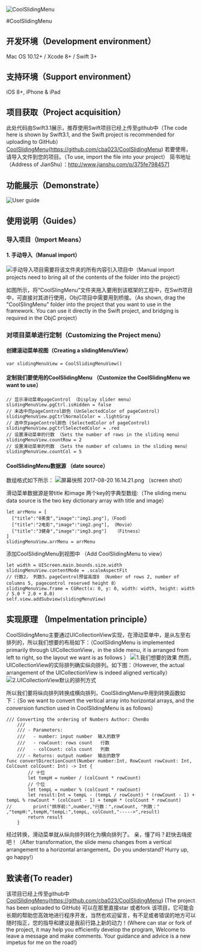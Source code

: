 ![CoolSlidingMenu](http://upload-images.jianshu.io/upload_images/2484280-ae9929e9a3bdf56d.png?imageMogr2/auto-orient/strip%7CimageView2/2/w/1240)

#CoolSlidingMenu

## 开发环境（Development environment）

 Mac OS 10.12+ / Xcode 8+ / Swift 3+
## 支持环境（Support environment）
iOS 8+, iPhone & iPad
## 项目获取（Project acquisition）
此处代码由Swift3.1展示，推荐使用Swift项目已经上传至github中（The code here is shown by Swift3.1, and the Swift project is recommended for uploading to GitHub）[CoolSlidingMenu](https://github.com/cba023/CoolSlidingMenu)(https://github.com/cba023/CoolSlidingMenu)
若要使用，请导入文件到您的项目。（To use, import the file into your project）
简书地址（Address of JianShu）：http://www.jianshu.com/p/375fe7984571

## 功能展示（Demonstrate）
![User guide](http://upload-images.jianshu.io/upload_images/2484280-480a97d166e5e734.gif?imageMogr2/auto-orient/strip)

## 使用说明（Guides）
### 导入项目（Import Means）
#### 1. 手动导入（Manual import）
![手动导入项目需要将该文件夹的所有内容引入项目中](http://upload-images.jianshu.io/upload_images/2484280-69a18c4e2d12e6ae.png?imageMogr2/auto-orient/strip%7CimageView2/2/w/1240)（Manual import projects need to bring all of the contents of the folder into the project）

如图所示，将“CoolSlingMenu”文件夹拖入要用到该框架的工程中，在Swift项目中，可直接对其进行使用，ObjC项目中需要用到桥接。（As shown, drag the "CoolSlingMenu" folder into the project that you want to use in the framework. You can use it directly in the Swift project, and bridging is required in the ObjC project）

### 对项目菜单进行定制（Customizing the Project menu）

#### 创建滚动菜单视图（Creating a slidingMenuView）
```
var slidingMenuView = CoolSlidingMenuView()
```
#### 定制我们要使用的CoolSlidingMenu （Customize the CoolSlidingMenu we want to use）

```
// 显示滑动菜单pageControl （Display slider menu）
slidingMenuView.pgCtrl.isHidden = false  
// 未选中页pageControl颜色 (UnSelectedColor of pageControl)
slidingMenuView.pgCtrlNormalColor = .lightGray
// 选中页pageControl颜色 (SelectedColor of pageControl)
slidingMenuView.pgCtrlSelectedColor = .red
// 设置滑动菜单的行数 （Sets the number of rows in the sliding menu）
slidingMenuView.countRow = 2
// 设置滑动菜单的列数 （Sets the number of columns in the sliding menu）
slidingMenuView.countCol = 5
```
#### CoolSlidingMenu数据源 （date source）
数组格式如下所示：
![屏幕快照 2017-08-20 16.14.21.png](http://upload-images.jianshu.io/upload_images/2484280-e3fea1a11597cec1.png?imageMogr2/auto-orient/strip%7CimageView2/2/w/1240) （screen shot）

滑动菜单数据源是带title 和image 两个key的字典型数组:（The sliding menu data source is the two key dictionary array with title and image）
```
let arrMenu = [
  ["title":"0美食","image":"img1.png"],（Food）
  ["title":"2电影","image":"img2.png"], （Movie）
  ["title":"3健身","image":"img3.png"]   （Fitness）
]
slidingMenuView.arrMenu = arrMenu
```
添加CoolSlidingMenu到视图中 （Add CoolSlidingMenu to view）

```
let width = UIScreen.main.bounds.size.width
slidingMenuView.contentMode = .scaleAspectFit
// 行数2， 列数5，pageControl预留高度8 （Number of rows 2, number of columns 5, pagecontrol reserved height 8）
slidingMenuView.frame = CGRect(x: 0, y: 0, width: width, height: width / 5.0 * 2.0 + 8.0)
self.view.addSubview(slidingMenuView)
```

## 实现原理 （Impelmentation principle）

CoolSlidingMenu主要通过UICollectionView实现，在滑动菜单中，是从左至右排列的，所以我们想要的布局如下：（CoolSlidingMenu is implemented primarily through UICollectionView，in the slide menu, it is arranged from left to right, so the layout we want is as follows ）
![1.我们想要的效果](http://upload-images.jianshu.io/upload_images/2484280-aa5761c29f84f722.png?imageMogr2/auto-orient/strip%7CimageView2/2/w/1240)
然而，UICollectionView的实际排列确实纵向排列。如下图：（However, the actual arrangement of the UICollectionView is indeed aligned vertically）
![2.UICollectionView默认的排列方式](http://upload-images.jianshu.io/upload_images/2484280-203bf075a12d916a.png?imageMogr2/auto-orient/strip%7CimageView2/2/w/1240)

所以我们要将纵向排列转换成横向排列，CoolSlidingMenu中用到转换函数如下：（So we want to convert the vertical array into horizontal arrays, and the conversion function used in CoolSlidingMenu is as follows）
```
/// Converting the ordering of Numbers Author: ChenBo
    ///
    /// - Parameters:
    ///   - number: input number  输入的数字
    ///   - rowCount: rows count   行数
    ///   - colCount: cols count   列数
    /// - Returns: output number  输出的数字
func convertDirectionCount(Number number:Int, RowCount rowCount: Int, ColCount colCount: Int) -> Int {
        // 十位
        let tempH = number / (colCount * rowCount)
        // 个位
        let tempL = number % (colCount * rowCount)
        let result:Int = tempL - (tempL / rowCount) * (rowCount - 1) + tempL % rowCount * (colCount - 1) + tempH * (colCount * rowCount)
//        print("排序前:",number,"行数：",rowCount, "列数：" ,"tempH:",tempH,"tempL:",tempL, colCount,"----->",result)
        return result
    }
```

经过转换，滑动菜单就从纵向排列转化为横向排列了。 亲，懂了吗？赶快去嗨皮吧！（After transformation, the slide menu changes from a vertical arrangement to a horizontal arrangement。Do you understand? Hurry up, go happy!）
##  致读者(To reader)

该项目已经上传至github中[CoolSlidingMenu](https://github.com/cba023/CoolSlidingMenu)(https://github.com/cba023/CoolSlidingMenu) (The project has been uploaded to GitHub)
可以在那里直接star 或者fork 该项目，它可能会长期的帮助您高效地进行程序开发，当然也欢迎留言，有不足或者错误的地方可以随时指正，您的指导和建议是我前行路上新的动力！(Where can star or fork of the project, it may help you efficiently develop the program, Welcome to leave a message and make comments. Your guidance and advice is a new impetus for me on the road!)

